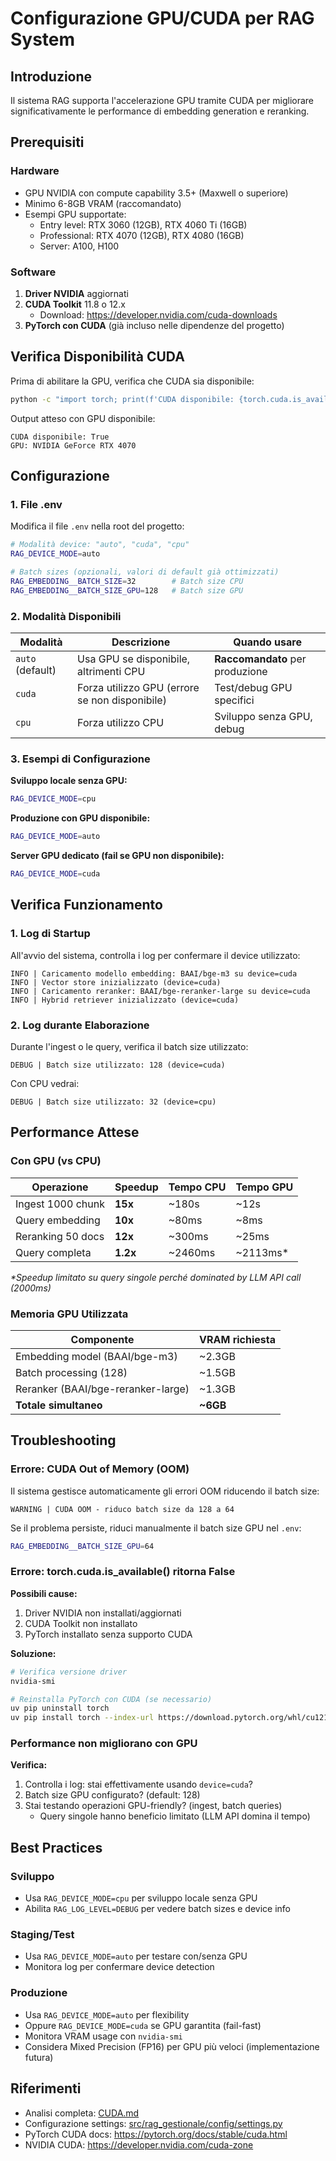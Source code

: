 # Configurazione GPU/CUDA per RAG System

## Introduzione

Il sistema RAG supporta l'accelerazione GPU tramite CUDA per migliorare significativamente le performance di embedding generation e reranking.

## Prerequisiti

### Hardware
- GPU NVIDIA con compute capability 3.5+ (Maxwell o superiore)
- Minimo 6-8GB VRAM (raccomandato)
- Esempi GPU supportate:
  - Entry level: RTX 3060 (12GB), RTX 4060 Ti (16GB)
  - Professional: RTX 4070 (12GB), RTX 4080 (16GB)
  - Server: A100, H100

### Software
1. **Driver NVIDIA** aggiornati
2. **CUDA Toolkit** 11.8 o 12.x
   - Download: https://developer.nvidia.com/cuda-downloads
3. **PyTorch con CUDA** (già incluso nelle dipendenze del progetto)

## Verifica Disponibilità CUDA

Prima di abilitare la GPU, verifica che CUDA sia disponibile:

```bash
python -c "import torch; print(f'CUDA disponibile: {torch.cuda.is_available()}'); print(f'GPU: {torch.cuda.get_device_name(0) if torch.cuda.is_available() else \"N/A\"}')"
```

Output atteso con GPU disponibile:
```
CUDA disponibile: True
GPU: NVIDIA GeForce RTX 4070
```

## Configurazione

### 1. File .env

Modifica il file `.env` nella root del progetto:

```bash
# Modalità device: "auto", "cuda", "cpu"
RAG_DEVICE_MODE=auto

# Batch sizes (opzionali, valori di default già ottimizzati)
RAG_EMBEDDING__BATCH_SIZE=32        # Batch size CPU
RAG_EMBEDDING__BATCH_SIZE_GPU=128   # Batch size GPU
```

### 2. Modalità Disponibili

| Modalità | Descrizione | Quando usare |
|----------|-------------|--------------|
| `auto` (default) | Usa GPU se disponibile, altrimenti CPU | **Raccomandato** per produzione |
| `cuda` | Forza utilizzo GPU (errore se non disponibile) | Test/debug GPU specifici |
| `cpu` | Forza utilizzo CPU | Sviluppo senza GPU, debug |

### 3. Esempi di Configurazione

**Sviluppo locale senza GPU:**
```bash
RAG_DEVICE_MODE=cpu
```

**Produzione con GPU disponibile:**
```bash
RAG_DEVICE_MODE=auto
```

**Server GPU dedicato (fail se GPU non disponibile):**
```bash
RAG_DEVICE_MODE=cuda
```

## Verifica Funzionamento

### 1. Log di Startup

All'avvio del sistema, controlla i log per confermare il device utilizzato:

```
INFO | Caricamento modello embedding: BAAI/bge-m3 su device=cuda
INFO | Vector store inizializzato (device=cuda)
INFO | Caricamento reranker: BAAI/bge-reranker-large su device=cuda
INFO | Hybrid retriever inizializzato (device=cuda)
```

### 2. Log durante Elaborazione

Durante l'ingest o le query, verifica il batch size utilizzato:

```
DEBUG | Batch size utilizzato: 128 (device=cuda)
```

Con CPU vedrai:
```
DEBUG | Batch size utilizzato: 32 (device=cpu)
```

## Performance Attese

### Con GPU (vs CPU)

| Operazione | Speedup | Tempo CPU | Tempo GPU |
|------------|---------|-----------|-----------|
| Ingest 1000 chunk | **15x** | ~180s | ~12s |
| Query embedding | **10x** | ~80ms | ~8ms |
| Reranking 50 docs | **12x** | ~300ms | ~25ms |
| Query completa | **1.2x** | ~2460ms | ~2113ms* |

*\*Speedup limitato su query singole perché dominated by LLM API call (2000ms)*

### Memoria GPU Utilizzata

| Componente | VRAM richiesta |
|------------|----------------|
| Embedding model (BAAI/bge-m3) | ~2.3GB |
| Batch processing (128) | ~1.5GB |
| Reranker (BAAI/bge-reranker-large) | ~1.3GB |
| **Totale simultaneo** | **~6GB** |

## Troubleshooting

### Errore: CUDA Out of Memory (OOM)

Il sistema gestisce automaticamente gli errori OOM riducendo il batch size:

```
WARNING | CUDA OOM - riduco batch size da 128 a 64
```

Se il problema persiste, riduci manualmente il batch size GPU nel `.env`:

```bash
RAG_EMBEDDING__BATCH_SIZE_GPU=64
```

### Errore: torch.cuda.is_available() ritorna False

**Possibili cause:**
1. Driver NVIDIA non installati/aggiornati
2. CUDA Toolkit non installato
3. PyTorch installato senza supporto CUDA

**Soluzione:**
```bash
# Verifica versione driver
nvidia-smi

# Reinstalla PyTorch con CUDA (se necessario)
uv pip uninstall torch
uv pip install torch --index-url https://download.pytorch.org/whl/cu121
```

### Performance non migliorano con GPU

**Verifica:**
1. Controlla i log: stai effettivamente usando `device=cuda`?
2. Batch size GPU configurato? (default: 128)
3. Stai testando operazioni GPU-friendly? (ingest, batch queries)
   - Query singole hanno beneficio limitato (LLM API domina il tempo)

## Best Practices

### Sviluppo
- Usa `RAG_DEVICE_MODE=cpu` per sviluppo locale senza GPU
- Abilita `RAG_LOG_LEVEL=DEBUG` per vedere batch sizes e device info

### Staging/Test
- Usa `RAG_DEVICE_MODE=auto` per testare con/senza GPU
- Monitora log per confermare device detection

### Produzione
- Usa `RAG_DEVICE_MODE=auto` per flexibility
- Oppure `RAG_DEVICE_MODE=cuda` se GPU garantita (fail-fast)
- Monitora VRAM usage con `nvidia-smi`
- Considera Mixed Precision (FP16) per GPU più veloci (implementazione futura)

## Riferimenti

- Analisi completa: [CUDA.md](../CUDA.md)
- Configurazione settings: [src/rag_gestionale/config/settings.py](../src/rag_gestionale/config/settings.py)
- PyTorch CUDA docs: https://pytorch.org/docs/stable/cuda.html
- NVIDIA CUDA: https://developer.nvidia.com/cuda-zone
